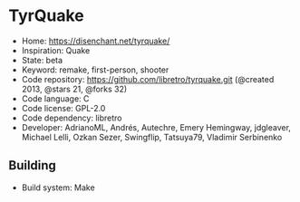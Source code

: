 # TyrQuake

- Home: https://disenchant.net/tyrquake/
- Inspiration: Quake
- State: beta
- Keyword: remake, first-person, shooter
- Code repository: https://github.com/libretro/tyrquake.git (@created 2013, @stars 21, @forks 32)
- Code language: C
- Code license: GPL-2.0
- Code dependency: libretro
- Developer: AdrianoML, Andrés, Autechre, Emery Hemingway, jdgleaver, Michael Lelli, Ozkan Sezer, Swingflip, Tatsuya79, Vladimir Serbinenko

## Building

- Build system: Make
